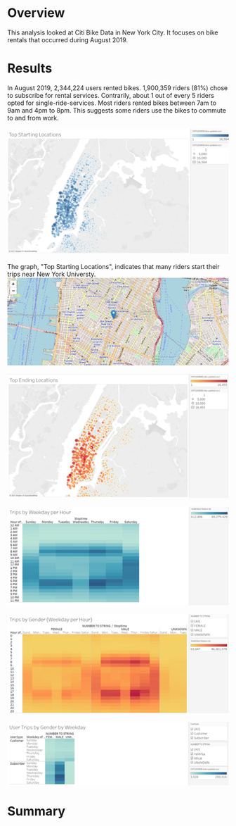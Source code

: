 # Overview
This analysis looked at Citi Bike Data in New York City. It focuses on bike rentals that occurred during August 2019.
# Results
In August 2019, 2,344,224 users rented bikes. 1,900,359 riders (81%) chose to subscribe for rental services. Contrarily, about 1 out of every 5 riders opted for single-ride-services. Most riders rented bikes between 7am to 9am and 4pm to 8pm. This suggests some riders use the bikes to commute to and from work.
\
\
!["Top_Starting_Locations.PNG"](https://github.com/dagibbins186/bikesharing/blob/main/biksharing/Challenge%20Images/Top_Starting_Locations.PNG)
\
\
The graph, "Top Starting Locations", indicates that many riders start their trips near New York Universty.
!["Starting_Locations_Map_2.PNG"](https://github.com/dagibbins186/bikesharing/blob/main/biksharing/Challenge%20Images/Starting_Locations_Map_2.PNG)
\
\
!["Top_Ending_Locations.PNG"](https://github.com/dagibbins186/bikesharing/blob/main/biksharing/Challenge%20Images/Top_Ending_Locations.PNG)
\
\
!["Trips_By_Weekday_per_Hour"](https://github.com/dagibbins186/bikesharing/blob/main/biksharing/Challenge%20Images/Trips_By_Weekday_per_Hour.PNG)
\
\
!["Trips_by_Gender_Weekday_per_Hour.PNG"](https://github.com/dagibbins186/bikesharing/blob/main/biksharing/Challenge%20Images/Trips_by_Gender_Weekday_per_Hour.PNG)
\
\
!["User_Trips-by_Gender_by_Weekday.PNG"](https://github.com/dagibbins186/bikesharing/blob/main/biksharing/Challenge%20Images/User_Trips-by_Gender_by_Weekday.PNG)
# Summary
